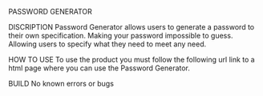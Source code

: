 PASSWORD GENERATOR

DISCRIPTION
Password Generator allows users to generate a password to their own specification. Making your password impossible to guess. Allowing users to specify what they need to meet any need.

HOW TO USE
To use the product you must follow the following url link to a html page where you can use the Password Generator.

BUILD
No known errors or bugs

